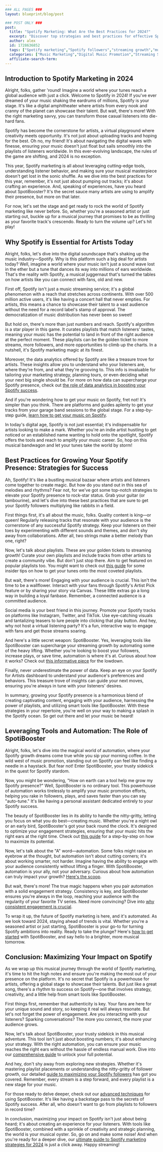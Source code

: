 ```yaml
---
### ALL PAGES ###
layout: blueprint/blog/post

### POST ONLY ###
post:
  title: "Spotify Marketing: What Are the Best Practices for 2024?"
  excerpt: "Discover top strategies and best practices for effective Spotify marketing in 2024 to boost your followers, plays, and engagement."
  author: alex
  id: 1728636852
  tags: ["Spotify marketing","Spotify followers","streaming growth","music promotion","Spotify automation"]
  categories: ["Music Marketing","Digital Music Promotion","Streaming Services"]
  affiliate-search-term: 
---
```


## Introduction to Spotify Marketing in 2024

Alright, folks, gather 'round! Imagine a world where your tunes reach a global audience with just a click. Welcome to Spotify in 2024! If you've ever dreamed of your music shaking the eardrums of millions, Spotify is your stage. It's like a digital amphitheater where artists from every nook and cranny of the planet can showcase their talent. But wait, there's more! With the right marketing savvy, you can transform those casual listeners into die-hard fans. 

Spotify has become the cornerstone for artists, a virtual playground where creativity meets opportunity. It's not just about uploading tracks and hoping for the best. Oh no, my friend! It's about navigating the digital waves with finesse, ensuring your music doesn't just float but sails smoothly into the playlists of listeners worldwide. In this ever-evolving landscape, the rules of the game are shifting, and 2024 is no exception. 

This year, Spotify marketing is all about leveraging cutting-edge tools, understanding listener behavior, and making sure your musical masterpiece doesn't get lost in the sonic shuffle. As we dive into the best practices for this year, remember, it's not just about pumping out tracks; it's about crafting an experience. And, speaking of experiences, have you heard about SpotiBooster? It's the secret sauce many artists are using to amplify their presence, but more on that later. 

For now, let's set the stage and get ready to rock the world of Spotify marketing like never before. So, whether you're a seasoned artist or just starting out, buckle up for a musical journey that promises to be as thrilling as your favorite track's crescendo. Ready to turn the volume up? Let's hit play!

## Why Spotify is Essential for Artists Today

Alright, folks, let's dive into the digital soundscape that's shaking up the music industry—Spotify. Why is this platform such a big deal for artists today? Well, imagine a world where your music isn't just a sound wave lost in the ether but a tune that dances its way into millions of ears worldwide. That's the reality with Spotify, a musical juggernaut that's turned the tables on how artists like you can connect with fans, old and new.

First off, Spotify isn't just a music streaming service; it's a global phenomenon with a reach that stretches across continents. With over 500 million active users, it's like having a concert hall that never empties. For artists, this means a chance to showcase their talent to a vast audience without the need for a record label's stamp of approval. The democratization of music distribution has never been so sweet!

But hold on, there's more than just numbers and reach. Spotify's algorithm is a star player in this game. It curates playlists that match listeners' tastes, meaning your music has the potential to land in front of the right audience at the perfect moment. These playlists can be the golden ticket to more streams, more followers, and more opportunities to climb up the charts. In a nutshell, it's Spotify marketing magic at its finest.

Moreover, the data analytics offered by Spotify are like a treasure trove for artists. These insights allow you to understand who your listeners are, where they're from, and what they're grooving to. This info is invaluable for tailoring your marketing strategy, planning tours, or even deciding what your next big single should be. For more on how data can supercharge your Spotify presence, check out [the role of data analytics in boosting your Spotify success](https://spotibooster.com/blog/the-role-of-data-analytics-in-boosting-your-spotify-success).



And if you're wondering how to get your music on Spotify, fret not! It's simpler than you think. There are platforms and guides aplenty to get your tracks from your garage band sessions to the global stage. For a step-by-step guide, [learn how to get your music on Spotify](https://www.musicentrepreneurhq.com/how-to-get-your-music-on-spotify/).

In today's digital age, Spotify is not just essential; it's indispensable for artists looking to make a mark. Whether you're an indie artist hustling to get noticed or an established name wanting to hold onto the spotlight, Spotify offers the tools and reach to amplify your music career. So, hop on this musical bandwagon and let your tunes take the world by storm!

## Best Practices for Growing Your Spotify Presence: Strategies for Success

Ah, Spotify! It's like a bustling musical bazaar where artists and listeners come together to create magic. But how do you stand out in this sea of melodies and rhythms? Fear not, for we've got some top-notch strategies to elevate your Spotify presence to rock-star status. Grab your guitar (or tambourine), and let's dive into these best practices that are sure to get your Spotify followers multiplying like rabbits in a field.

First things first, it's all about the music, folks. Quality content is king—or queen! Regularly releasing tracks that resonate with your audience is the cornerstone of any successful Spotify strategy. Keep your listeners on their toes by experimenting with different sounds and themes, and don't shy away from collaborations. After all, two strings make a better melody than one, right?

Now, let's talk about playlists. These are your golden tickets to streaming growth! Curate your own playlists and include tracks from other artists to create a community vibe. But don't just stop there. Aim to get featured on popular playlists too. You might want to check out [this guide](https://spotibooster.com/blog/the-ultimate-guide-to-spotify-marketing-in-2024) for some insider tips on how to get your tunes onto the most coveted playlists.

But wait, there's more! Engaging with your audience is crucial. This isn't the time to be a wallflower. Interact with your fans through Spotify's Artist Pick feature or by sharing your story via Canvas. These little extras go a long way in building a loyal fanbase. Remember, a connected audience is a committed audience.

Social media is your best friend in this journey. Promote your Spotify tracks on platforms like Instagram, Twitter, and TikTok. Use eye-catching visuals and tantalizing teasers to lure people into clicking that play button. And hey, why not host a virtual listening party? It's a fun, interactive way to engage with fans and get those streams soaring.

And here's a little secret weapon: SpotiBooster. Yes, leveraging tools like SpotiBooster can supercharge your streaming growth by automating some of the heavy lifting. Whether you're looking to boost your followers, increase plays, or save time, automation is where it's at. Curious about how it works? Check out [this informative piece](https://spotibooster.com/blog/spotify-growth-hacks-leveraging-spotibooster-for-maximum-impact) for the lowdown.

Finally, never underestimate the power of data. Keep an eye on your Spotify for Artists dashboard to understand your audience's preferences and behaviors. This treasure trove of insights can guide your next moves, ensuring you're always in tune with your listeners' desires.

In summary, growing your Spotify presence is a harmonious blend of creating captivating content, engaging with your audience, harnessing the power of playlists, and utilizing smart tools like SpotiBooster. With these strategies in your repertoire, you're well on your way to making a splash in the Spotify ocean. So get out there and let your music be heard!

## Leveraging Tools and Automation: The Role of SpotiBooster

Alright, folks, let's dive into the magical world of automation, where your Spotify growth dreams come true while you sip your morning coffee. In the wild west of music promotion, standing out on Spotify can feel like finding a needle in a haystack. But fear not! Enter SpotiBooster, your trusty sidekick in the quest for Spotify stardom. 



Now, you might be wondering, "How on earth can a tool help me grow my Spotify presence?" Well, SpotiBooster is no ordinary tool. This powerhouse of automation works tirelessly to amplify your music promotion efforts, helping you rake in followers, plays, and saves faster than you can say "auto-tune." It's like having a personal assistant dedicated entirely to your Spotify success. 

The beauty of SpotiBooster lies in its ability to handle the nitty-gritty, letting you focus on what you do best—creating music. Whether you're a night owl or an early bird, SpotiBooster's got your back round the clock. It's designed to optimize your engagement strategies, ensuring that your music hits the right ears at the right time. Check out [this guide](https://spotibooster.com/blog/how-to-effectively-use-spotibooster-s-automation-tools-for-spotify-growth) for a step-by-step on how to maximize its potential.

Now, let's talk about the "A" word—automation. Some folks might raise an eyebrow at the thought, but automation isn't about cutting corners; it's about working smarter, not harder. Imagine having the ability to engage with your audience consistently without lifting a finger. With SpotiBooster, automation is your ally, not your adversary. Curious about how automation can truly impact your growth? [Here's the scoop](https://spotibooster.com/blog/can-automation-tools-really-grow-your-spotify-account).

But wait, there's more! The true magic happens when you pair automation with a solid engagement strategy. Consistency is key, and SpotiBooster ensures you're always in the loop, reaching your audience with the regularity of your favorite TV series. Need more convincing? Dive into [why consistent engagement is crucial](https://spotibooster.com/blog/why-consistent-engagement-is-key-to-spotify-growth).

To wrap it up, the future of Spotify marketing is here, and it's automated. As we look toward 2024, staying ahead of trends is vital. Whether you're a seasoned artist or just starting, SpotiBooster is your go-to for turning Spotify ambitions into reality. Ready to take the plunge? Here's [how to get started](https://spotibooster.com/blog/how-to-use-spotibooster-to-grow-your-spotify-account-a-step-by-step-guide) with SpotiBooster, and say hello to a brighter, more musical tomorrow.

## Conclusion: Maximizing Your Impact on Spotify

As we wrap up this musical journey through the world of Spotify marketing, it's time to hit the high notes and ensure you're making the most out of your presence on the platform. It's no secret that Spotify is a powerhouse for artists, offering a global stage to showcase their talents. But just like a great song, there's a rhythm to success on Spotify—one that involves strategy, creativity, and a little help from smart tools like SpotiBooster.

First things first, remember that authenticity is key. Your fans are here for your unique sound and story, so keeping it real will always resonate. But let's not forget the power of engagement. Are you interacting with your listeners? Sparking conversations? The more you connect, the more your audience grows.

Now, let's talk about SpotiBooster, your trusty sidekick in this musical adventure. This tool isn't just about boosting numbers; it's about enhancing your strategy. With the right automation, you can ensure your music reaches the right ears without the hassle of endless manual work. Dive into our [comprehensive guide](https://spotibooster.com/blog/unlocking-your-spotify-potential-with-spotibooster-a-comprehensive-guide) to unlock your full potential.

And hey, don't shy away from exploring new strategies. Whether it's mastering playlist placements or understanding the nitty-gritty of follower growth, our detailed [guide to maximizing your Spotify followers](https://spotibooster.com/blog/maximizing-your-spotify-followers-a-detailed-guide) has got you covered. Remember, every stream is a step forward, and every playlist is a new stage for your music.

For those ready to delve deeper, check out our [advanced techniques](https://spotibooster.com/blog/advanced-techniques-for-using-spotibooster-to-grow-your-spotify-account) for using SpotiBooster. It's like having a backstage pass to the secrets of Spotify success. After all, who doesn't want to go from playlists to followers in record time?



In conclusion, maximizing your impact on Spotify isn't just about being heard; it's about creating an experience for your listeners. With tools like SpotiBooster, combined with a sprinkle of creativity and strategic planning, the world is your musical oyster. So, go on and make some noise! And when you're ready for a deeper dive, our [ultimate guide to Spotify marketing strategies for 2024](https://spotibooster.com/blog/the-ultimate-guide-to-spotify-marketing-strategies-for-2024) is just a click away. Happy streaming!
